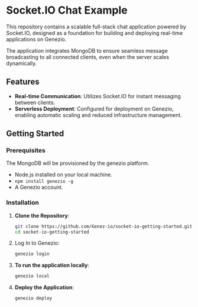 # Socket.IO Chat Example

This repository contains a scalable full-stack chat application powered by Socket.IO, designed as a foundation for building and deploying real-time applications on Genezio.

The application integrates MongoDB to ensure seamless message broadcasting to all connected clients, even when the server scales dynamically. 

## Features

- **Real-time Communication**: Utilizes Socket.IO for instant messaging between clients.
- **Serverless Deployment**: Configured for deployment on Genezio, enabling automatic scaling and reduced infrastructure management.

## Getting Started

### Prerequisites

The MongoDB will be provisioned by the genezio platform.

- Node.js installed on your local machine.
- `npm install genezio -g`
- A Genezio account.

### Installation

1. **Clone the Repository**:

   ```bash
   git clone https://github.com/Genez-io/socket-io-getting-started.git
   cd socket-io-getting-started

2. Log In to Genezio:

    ```bash
    genezio login

2. **To run the application locally**: 

    ```bash
    genezio local

3. **Deploy the Application**:
   ```bash
   genezio deploy

